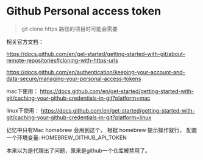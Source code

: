 # Github Personal access token
> git clone https 路径的项目时可能会需要

相关官方文档：

https://docs.github.com/en/get-started/getting-started-with-git/about-remote-repositories#cloning-with-https-urls

https://docs.github.com/en/authentication/keeping-your-account-and-data-secure/managing-your-personal-access-tokens

mac下使用： https://docs.github.com/en/get-started/getting-started-with-git/caching-your-github-credentials-in-git?platform=mac

linux下使用： https://docs.github.com/en/get-started/getting-started-with-git/caching-your-github-credentials-in-git?platform=linux

记忆中只有Mac homebrew 会用到这个， 根据 homebrew 提示操作就行， 配置一个环境变量: HOMEBREW_GITHUB_API_TOKEN

本来以为是代理出了问题，原来是github一个仓库被禁用了。